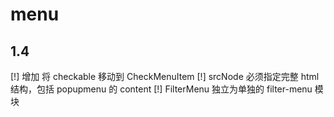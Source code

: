 # menu

## 1.4

 [!] 增加 将 checkable 移动到 CheckMenuItem
 [!] srcNode 必须指定完整 html 结构，包括 popupmenu 的 content
 [!] FilterMenu 独立为单独的 filter-menu 模块